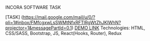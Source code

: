  INCORA SOFTWARE TASK
 
 [TASK] (https://mail.google.com/mail/u/0/?pli=1#inbox/FMfcgxwLsSWMtNfxRFTlRgWtZhJKlWhN?projector=1&messagePartId=0.1)
 [DEMO LINK](https://pasha5555.github.io/posts-app/)
 Technologies: HTML, CSS/SASS, Bootstrap, JS, React(Hooks, Router), Redux